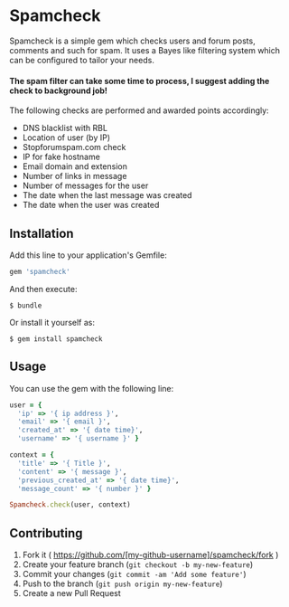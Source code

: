 # Spamcheck

Spamcheck is a simple gem which checks users and forum posts, comments and such for spam. 
It uses a Bayes like filtering system which can be configured to tailor your needs.

#### The spam filter can take some time to process, I suggest adding the check to background job!

The following checks are performed and awarded points accordingly:

- DNS blacklist with RBL
- Location of user (by IP)
- Stopforumspam.com check
- IP for fake hostname
- Email domain and extension
- Number of links in message
- Number of messages for the user
- The date when the last message was created
- The date when the user was created

## Installation

Add this line to your application's Gemfile:

```ruby
gem 'spamcheck'
```

And then execute:

    $ bundle

Or install it yourself as:

    $ gem install spamcheck

## Usage

You can use the gem with the following line:
```ruby
user = { 
  'ip' => '{ ip address }',
  'email' => '{ email }',
  'created_at' => '{ date time}',
  'username' => '{ username }' }

context = {
  'title' => '{ Title }',
  'content' => '{ message }',
  'previous_created_at' => '{ date time}',
  'message_count' => '{ number }' }

Spamcheck.check(user, context)
```

## Contributing

1. Fork it ( https://github.com/[my-github-username]/spamcheck/fork )
2. Create your feature branch (`git checkout -b my-new-feature`)
3. Commit your changes (`git commit -am 'Add some feature'`)
4. Push to the branch (`git push origin my-new-feature`)
5. Create a new Pull Request
